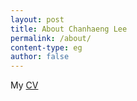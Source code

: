 ```yaml
---
layout: post
title: About Chanhaeng Lee
permalink: /about/
content-type: eg
author: false
---
```




My [CV](/assets/chan/CV_ChanhaengLee.pdf)
